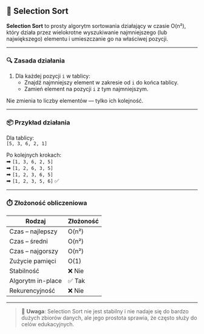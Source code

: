 ## 🧠 Selection Sort

**Selection Sort** to prosty algorytm sortowania działający w czasie O(n²), który działa przez wielokrotne wyszukiwanie najmniejszego (lub największego) elementu i umieszczanie go na właściwej pozycji.

---

### 🔍 Zasada działania

1. Dla każdej pozycji `i` w tablicy:
   - Znajdź najmniejszy element w zakresie od `i` do końca tablicy.
   - Zamień element na pozycji `i` z tym najmniejszym.

Nie zmienia to liczby elementów — tylko ich kolejność.

---

### 📦 Przykład działania

Dla tablicy:  
`[5, 3, 6, 2, 1]`

Po kolejnych krokach:  
➡ `[1, 3, 6, 2, 5]`  
➡ `[1, 2, 6, 3, 5]`  
➡ `[1, 2, 3, 6, 5]`  
➡ `[1, 2, 3, 5, 6]` ✅

---

### ⏱️ Złożoność obliczeniowa

| Rodzaj               | Złożoność |
|----------------------|-----------|
| Czas – najlepszy     | O(n²)     |
| Czas – średni        | O(n²)     |
| Czas – najgorszy     | O(n²)     |
| Zużycie pamięci      | O(1)      |
| Stabilność           | ❌ Nie     |
| Algorytm in-place     | ✅ Tak     |
| Rekurencyjność        | ❌ Nie     |

---

> 🔧 **Uwaga**: Selection Sort nie jest stabilny i nie nadaje się do bardzo dużych zbiorów danych, ale jego prostota sprawia, że często służy do celów edukacyjnych.

